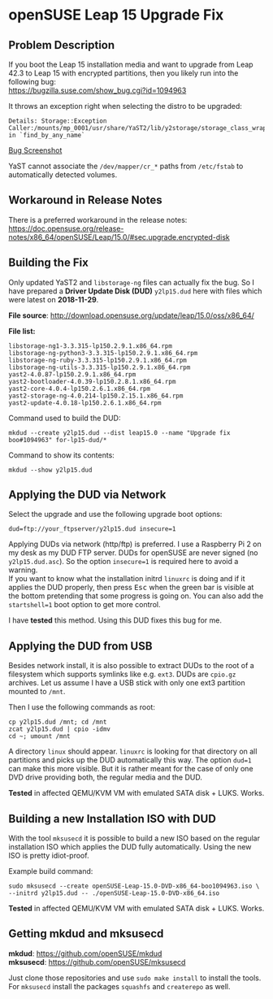 # openSUSE Leap 15 Upgrade Fix

## Problem Description

If you boot the Leap 15 installation media and want to upgrade from Leap 42.3
to Leap 15 with encrypted partitions, then you likely run into the following
bug:<br/>
https://bugzilla.suse.com/show_bug.cgi?id=1094963

It throws an exception right when selecting the distro to be upgraded:
```
Details: Storage::Exception
Caller:/mounts/mp_0001/usr/share/YaST2/lib/y2storage/storage_class_wrapper.rb:260: in `find_by_any_name`
```
[Bug Screenshot](bug_screenshot.png)

YaST cannot associate the `/dev/mapper/cr_*` paths from `/etc/fstab` to
automatically detected volumes.

## Workaround in Release Notes

There is a preferred workaround in the release notes:<br/>
https://doc.opensuse.org/release-notes/x86_64/openSUSE/Leap/15.0/#sec.upgrade.encrypted-disk

## Building the Fix

Only updated YaST2 and `libstorage-ng` files can actually fix the bug. So I have
prepared a **Driver Update Disk (DUD)** `y2lp15.dud` here with files which were
latest on **2018-11-29**.

**File source**: http://download.opensuse.org/update/leap/15.0/oss/x86_64/

**File list:**
```
libstorage-ng1-3.3.315-lp150.2.9.1.x86_64.rpm
libstorage-ng-python3-3.3.315-lp150.2.9.1.x86_64.rpm
libstorage-ng-ruby-3.3.315-lp150.2.9.1.x86_64.rpm
libstorage-ng-utils-3.3.315-lp150.2.9.1.x86_64.rpm
yast2-4.0.87-lp150.2.9.1.x86_64.rpm
yast2-bootloader-4.0.39-lp150.2.8.1.x86_64.rpm
yast2-core-4.0.4-lp150.2.6.1.x86_64.rpm
yast2-storage-ng-4.0.214-lp150.2.15.1.x86_64.rpm
yast2-update-4.0.18-lp150.2.6.1.x86_64.rpm
```

Command used to build the DUD:
```
mkdud --create y2lp15.dud --dist leap15.0 --name "Upgrade fix boo#1094963" for-lp15-dud/*
```

Command to show its contents:
```
mkdud --show y2lp15.dud
```

## Applying the DUD via Network

Select the upgrade and use the following upgrade boot options:
```
dud=ftp://your_ftpserver/y2lp15.dud insecure=1
```

Applying DUDs via network (http/ftp) is preferred. I use a Raspberry Pi 2 on my
desk as my DUD FTP server. DUDs for openSUSE are never signed (no
`y2lp15.dud.asc`). So the option `insecure=1` is required here to avoid a
warning.<br/>
If you want to know what the installation initrd `linuxrc` is doing and if it
applies the DUD properly, then press <kbd>Esc</kbd> when the green bar is
visible at the bottom pretending that some progress is going on. You can also
add the `startshell=1` boot option to get more control.

I have **tested** this method. Using this DUD fixes this bug for me.

## Applying the DUD from USB

Besides network install, it is also possible to extract DUDs to the root of a
filesystem which supports symlinks like e.g. `ext3`. DUDs are `cpio.gz`
archives. Let us assume I have a USB stick with only one ext3 partition
mounted to `/mnt`.

Then I use the following commands as root:
```
cp y2lp15.dud /mnt; cd /mnt
zcat y2lp15.dud | cpio -idmv
cd ~; umount /mnt
```

A directory `linux` should appear. `linuxrc` is looking for that directory on
all partitions and picks up the DUD automatically this way. The option `dud=1`
can make this more visible. But it is rather meant for the case of only one
DVD drive providing both, the regular media and the DUD.

**Tested** in affected QEMU/KVM VM with emulated SATA disk + LUKS. Works.

## Building a new Installation ISO with DUD

With the tool `mksusecd` it is possible to build a new ISO based on the regular
installation ISO which applies the DUD fully automatically. Using the new ISO
is pretty idiot-proof.

Example build command:
```
sudo mksusecd --create openSUSE-Leap-15.0-DVD-x86_64-boo1094963.iso \
--initrd y2lp15.dud -- ./openSUSE-Leap-15.0-DVD-x86_64.iso
```

**Tested** in affected QEMU/KVM VM with emulated SATA disk + LUKS. Works.

## Getting mkdud and mksusecd

**mkdud**: https://github.com/openSUSE/mkdud<br/>
**mksusecd**: https://github.com/openSUSE/mksusecd

Just clone those repositories and use `sudo make install` to install the tools.
For `mksusecd` install the packages `squashfs` and `createrepo` as well.
